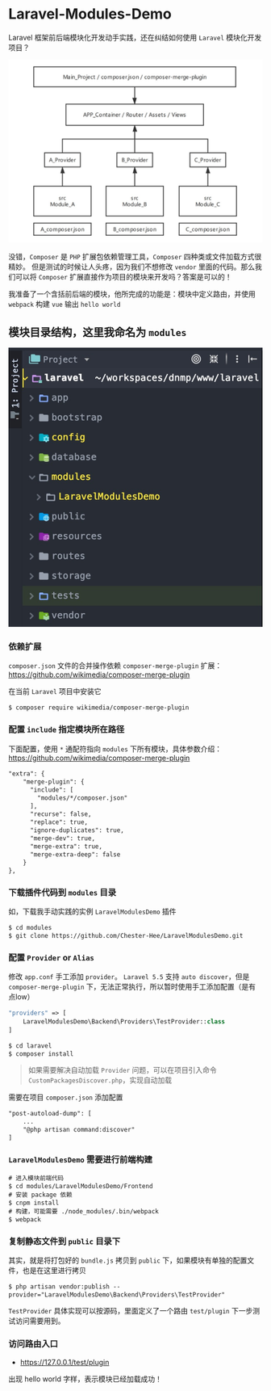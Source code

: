 # Laravel-Modules-Demo

Laravel 框架前后端模块化开发动手实践，还在纠结如何使用 `Laravel` 模块化开发项目？

![](./demo.png)

没错，`Composer` 是 `PHP` 扩展包依赖管理工具，`Composer` 四种类或文件加载方式很精妙。
但是测试的时候让人头疼，因为我们不想修改 `vendor` 里面的代码。那么我们可以将 `Composer` 扩展直接作为项目的模块来开发吗？答案是可以的！

我准备了一个含括前后端的模块，他所完成的功能是：模块中定义路由，并使用 `webpack` 构建 `vue` 输出 `hello world`

## 模块目录结构，这里我命名为 `modules`

![](./contents.png)

### 依赖扩展

`composer.json` 文件的合并操作依赖 `composer-merge-plugin` 扩展：
https://github.com/wikimedia/composer-merge-plugin

在当前 `Laravel` 项目中安装它
```shell
$ composer require wikimedia/composer-merge-plugin 
```

### 配置 `include` 指定模块所在路径

下面配置，使用 `*` 通配符指向 `modules` 下所有模块，具体参数介绍：https://github.com/wikimedia/composer-merge-plugin
```shell
"extra": {
    "merge-plugin": {
      "include": [
        "modules/*/composer.json"
      ],
      "recurse": false,
      "replace": true,
      "ignore-duplicates": true,
      "merge-dev": true,
      "merge-extra": true,
      "merge-extra-deep": false
    }
},
```

### 下载插件代码到 `modules` 目录

如，下载我手动实践的实例 `LaravelModulesDemo` 插件
```shell
$ cd modules
$ git clone https://github.com/Chester-Hee/LaravelModulesDemo.git
```

### 配置 `Provider` or `Alias`

修改 `app.conf` 手工添加 `provider`。
`Laravel 5.5` 支持 `auto discover`，但是 `composer-merge-plugin` 下，无法正常执行，所以暂时使用手工添加配置（是有点low）

```php
"providers" => [
    LaravelModulesDemo\Backend\Providers\TestProvider::class
]
```

```shell
$ cd laravel
$ composer install
```

> 如果需要解决自动加载 `Provider` 问题，可以在项目引入命令 `CustomPackagesDiscover.php`，实现自动加载

需要在项目 `composer.json` 添加配置

```
"post-autoload-dump": [
    ...
    "@php artisan command:discover"
]
```

### `LaravelModulesDemo` 需要进行前端构建

```shell
# 进入模块前端代码
$ cd modules/LaravelModulesDemo/Frontend
# 安装 package 依赖
$ cnpm install
# 构建，可能需要 ./node_modules/.bin/webpack 
$ webpack
```

### 复制静态文件到 `public` 目录下

其实，就是将打包好的 `bundle.js` 拷贝到 `public` 下，如果模块有单独的配置文件，也是在这里进行拷贝
```shell
$ php artisan vendor:publish --provider="LaravelModulesDemo\Backend\Providers\TestProvider"
```
`TestProvider` 具体实现可以按源码，里面定义了一个路由 `test/plugin` 下一步测试访问需要用到。

### 访问路由入口

- https://127.0.0.1/test/plugin

出现 hello world 字样，表示模块已经加载成功！




